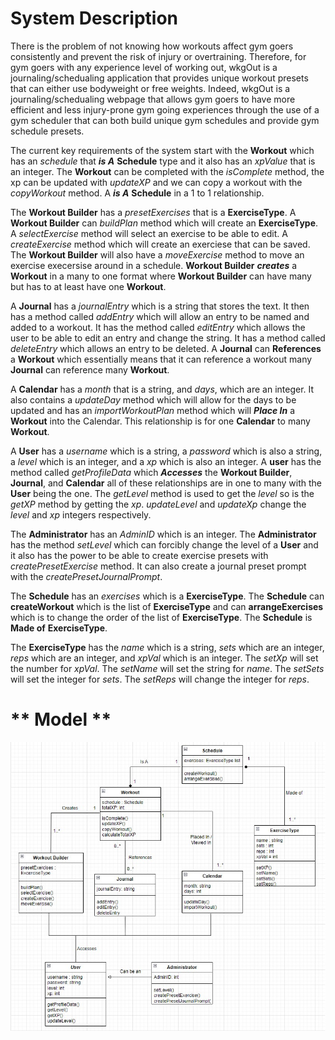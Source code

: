 # **System Description**

 There is the problem of not knowing how workouts affect gym goers consistently and prevent the risk of injury or overtraining. Therefore, for gym goers with any experience level of working out, wkgOut is a journaling/schedualing application that provides unique workout presets that can either use bodyweight or free weights. Indeed, wkgOut is a journaling/schedualing webpage that allows gym goers to have more efficient and less injury-prone gym going experiences through the use of a gym scheduler that can both build unique gym schedules and provide gym schedule presets. 

The current key requirements of the system start with the **Workout** which has an *schedule* that ***is A*** **Schedule** type and it also has an *xpValue* that is an integer. The **Workout** can be completed with the *isComplete* method, the xp can be updated with *updateXP* and we can copy a workout with the *copyWorkout* method. A ***is A*** **Schedule** in a 1 to 1 relationship.

 The **Workout Builder** has a *presetExercises* that is a **ExerciseType**. A **Workout Builder** can *buildPlan* method which will create an **ExerciseType**. A *selectExercise* method will select an exercise to be able to edit. A *createExercise* method which will create an exerciese that can be saved. The **Workout Builder** will also have a *moveExercise* method to move an exercise execersise around in a schedule. **Workout Builder** ***creates*** a **Workout** in a many to one format where **Workout Builder** can have many but has to at least have one **Workout**.

A **Journal** has a *journalEntry* which is a string that stores the text. It then has a method called *addEntry* which will allow an entry to be named and added to a workout. It has the method called *editEntry* which allows the user to be able to edit an entry and change the string. It has a method called *deleteEntry* which allows an entry to be deleted. A **Journal** can **References** a **Workout** which essentially means that it can reference a workout many **Journal** can reference many **Workout**. 

A **Calendar** has a *month* that is a string, and *days*, which are an integer. It also contains a *updateDay* method which will allow for the days to be updated and has an *importWorkoutPlan* method which will ***Place In*** a **Workout** into the Calendar. This relationship is for one **Calendar** to many **Workout**.

A **User** has a *username* which is a string, a *password* which is also a string, a *level* which is an integer, and a *xp* which is also an integer. A **user** has the method called *getProfileData* which ***Accesses*** the  **Workout Builder**, **Journal**, and **Calendar** all of these relationships are in one to many with the **User** being the one. The *getLevel* method is used to get the *level* so is the *getXP* method by getting the *xp*. *updateLevel* and *updateXp* change the *level* and *xp* integers respectively. 

The **Administrator** has an *AdminID* which is an integer. The **Administrator** has the method *setLevel* which can forcibly change the level of a **User** and it also has the power to be able to create exercise presets with *createPresetExercise* method. It can also create a journal preset prompt with the *createPresetJournalPrompt*.

The **Schedule** has an *exercises* which is a **ExerciseType**. The **Schedule** can **createWorkout** which is the list of **ExerciseType** and can **arrangeExercises** which is to change the order of the list of **ExerciseType**. The **Schedule** is **Made of** **ExerciseType**.

The **ExerciseType** has the *name* which is a string, *sets* which are an integer, *reps* which are an integer, and *xpVal* which is an integer. The *setXp* will set the number for *xpVal*. The *setName* will set the string for *name*. The *setSets* will set the integer for *sets*. The *setReps* will change the integer for *reps*.



# ** Model **

![Use Case Diagram](https://github.com/rjb489/CS386-wkgOut/blob/main/Extra%20Files/images/FInal%20UML%20V1.jpg)